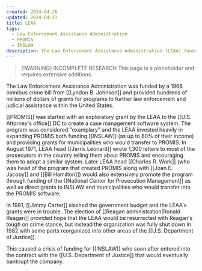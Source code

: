 ```yaml
---
created: 2024-04-26
updated: 2024-04-27
title: LEAA
tags:
  - Law Enforcement Assistance Administration
  - PROMIS
  - INSLAW
description: The Law Enforcement Assistance Administration (LEAA) funded PROMIS, a case management software, and supported its expansion. LEAA was shut down in 1982, leading to funding issues for INSLAW, which later faced bankruptcy after a contract with the U.S. Department of Justice.
---
```

> [!WARNING] INCOMPLETE RESEARCH
> This page is a placeholder and requires extensive additions.

The Law Enforcement Assistance Administration was funded by a 1968 omnibus crime bill from [[Lyndon B. Johnson]] and provided hundreds of millions of dollars of grants for programs to further law enforcement and judicial assistance within the United States.

[[PROMIS]] was started with an exploratory grant by the LEAA to the [[U.S. Attorney's office]] DC to create a case management software system. The program was considered "examplary" and the LEAA invested heavily in expanding PROMIS both funding [[INSLAW]] (as up to 80% of their income) and providing grants for municipalities who would transfer to PROMIS. In August 1971, LEAA head [[Jerris Leonard]] wrote 1,300 letters to most of the prosecutors in the country telling them about PROMIS and encouraging them to adopt a similar system. Later LEAA head [[Charles R. Work]] (who was head of the program that created PROMIS along with [[Joan E. Jacoby]] and [[Bill Hamilton]]) would also extensively promote the program through funding of the [[National Center for Prosecution Management]] as well as direct grants to INSLAW and municipalities who would transfer into the PROMIS software.

In 1981, [[Jimmy Carter]] slashed the government budget and the LEAA's grants were in trouble. The election of [[Reagan administration|Ronald Reagan]] provided hope that the LEAA would be resurrected with Reagan's tough on crime stance, but instead the organization was fully shut down in 1982 with some parts reorganized into other areas of the [[U.S. Department of Justice]].

This caused a crisis of funding for [[INSLAW]] who soon after entered into the contract with the [[U.S. Department of Justice]] that would eventually bankrupt the company.